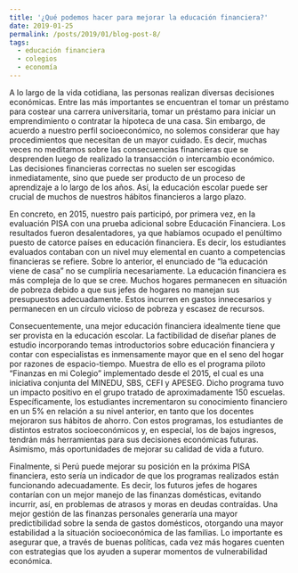 ```yaml
---
title: '¿Qué podemos hacer para mejorar la educación financiera?'
date: 2019-01-25
permalink: /posts/2019/01/blog-post-8/
tags:
  - educación financiera
  - colegios
  - economía
---
```


A lo largo de la vida cotidiana, las personas realizan diversas decisiones económicas. Entre las más importantes se encuentran el tomar un préstamo para costear una carrera universitaria, tomar un préstamo para iniciar un emprendimiento o contratar la hipoteca de una casa. Sin embargo, de acuerdo a nuestro perfil socioeconómico, no solemos considerar que hay procedimientos que necesitan de un mayor cuidado. Es decir, muchas veces no meditamos sobre las consecuencias financieras que se desprenden luego de realizado la transacción o intercambio económico. Las decisiones financieras correctas no suelen ser escogidas inmediatamente, sino que puede ser producto de un proceso de aprendizaje a lo largo de los años. Así, la educación escolar puede ser crucial de muchos de nuestros hábitos financieros a largo plazo.

En concreto, en 2015, nuestro país participó, por primera vez, en la evaluación PISA con una prueba adicional sobre Educación Financiera. Los resultados fueron desalentadores, ya que habíamos ocupado el penúltimo puesto de catorce países en educación financiera. Es decir, los estudiantes evaluados contaban con un nivel muy elemental en cuanto a competencias financieras se refiere. Sobre lo anterior, el enunciado de “la educación viene de casa” no se cumpliría necesariamente. La educación financiera es más compleja de lo que se cree. Muchos hogares permanecen en situación de pobreza debido a que sus jefes de hogares no manejan sus presupuestos adecuadamente. Estos incurren en gastos innecesarios y permanecen en un círculo vicioso de pobreza y escasez de recursos.

Consecuentemente, una mejor educación financiera idealmente tiene que ser provista en la educación escolar. La factibilidad de diseñar planes de estudio incorporando temas introductorios sobre educación financiera y contar con especialistas es inmensamente mayor que en el seno del hogar por razones de espacio-tiempo. Muestra de ello es el programa piloto “Finanzas en mi Colegio” implementado desde el 2015, el cual es una iniciativa conjunta del MINEDU, SBS, CEFI y APESEG. Dicho programa tuvo un impacto positivo en el grupo tratado de aproximadamente 150 escuelas. Específicamente, los estudiantes incrementaron su conocimiento financiero en un 5% en relación a su nivel anterior, en tanto que los docentes mejoraron sus hábitos de ahorro. Con estos programas, los estudiantes de distintos estratos socioeconómicos y, en especial, los de bajos ingresos, tendrán más herramientas para sus decisiones económicas futuras. Asimismo, más oportunidades de mejorar su calidad de vida a futuro. 

Finalmente, si Perú puede mejorar su posición en la próxima PISA financiera, esto sería un indicador de que los programas realizados están funcionando adecuadamente. Es decir, los futuros jefes de hogares contarían con un mejor manejo de las finanzas domésticas, evitando incurrir, así, en problemas de atrasos y moras en deudas contraídas. Una mejor gestión de las finanzas personales generaría una mayor predictibilidad sobre la senda de gastos domésticos, otorgando una mayor estabilidad a la situación socioeconómica de las familias. Lo importante es asegurar que, a través de buenas políticas, cada vez más hogares cuenten con estrategias que los ayuden a superar momentos de vulnerabilidad económica.